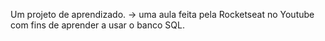 Um projeto de aprendizado.
-> uma aula feita pela Rocketseat no Youtube com fins de aprender a usar o banco SQL.
